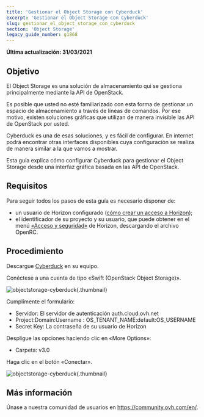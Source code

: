 ```yaml
---
title: 'Gestionar el Object Storage con Cyberduck'
excerpt: 'Gestionar el Object Storage con Cyberduck'
slug: gestionar_el_object_storage_con_cyberduck
section: 'Object Storage'
legacy_guide_number: g1868
---
```


**Última actualización: 31/03/2021**

## Objetivo

El Object Storage es una solución de almacenamiento qui se gestiona principalmente mediante la API de OpenStack. 

Es posible que usted no esté familiarizado con esta forma de gestionar un espacio de almacenamiento a través de líneas de comandos. Por ese motivo, existen soluciones gráficas que utilizan de manera invisible las API de OpenStack por usted.

Cyberduck es una de esas soluciones, y es fácil de configurar. En internet podrá encontrar otras interfaces disponibles cuya configuración se realiza de manera similar a la que vamos a mostrar.

Esta guía explica cómo configurar Cyberduck para gestionar el Object Storage desde una interfaz gráfica basada en las API de OpenStack.

## Requisitos

Para seguir todos los pasos de esta guía es necesario disponer de:

- un usuario de Horizon configurado ([cómo crear un acceso a Horizon](https://docs.ovh.com/es/public-cloud/crear_un_acceso_a_horizon/));
- el identificador de su proyecto y su usuario, que puede obtener en el menú [«Acceso y seguridad»](https://docs.ovh.com/es/public-cloud/acceso_y_seguridad_en_horizon/) de Horizon, descargando el archivo OpenRC.

## Procedimiento

Descargue [Cyberduck](https://cyberduck.io/) en su equipo.

Conéctese a una cuenta de tipo «Swift (OpenStack Object Storage)».

![objectstorage-cyberduck](images/Cyberduck.png){.thumbnail}

Cumplimente el formulario:

- Servidor: El servidor de autenticación auth.cloud.ovh.net
- Project:Domain:Username : OS_TENANT_NAME:default:OS_USERNAME
- Secret Key: La contraseña de su usuario de Horizon

Despligue las opciones haciendo clic en «More Options»:

- Carpeta: v3.0

Haga clic en el botón «Conectar».

![objectstorage-cyberduck](images/img_2756.jpg){.thumbnail}

## Más información

Únase a nuestra comunidad de usuarios en <https://community.ovh.com/en/>.
